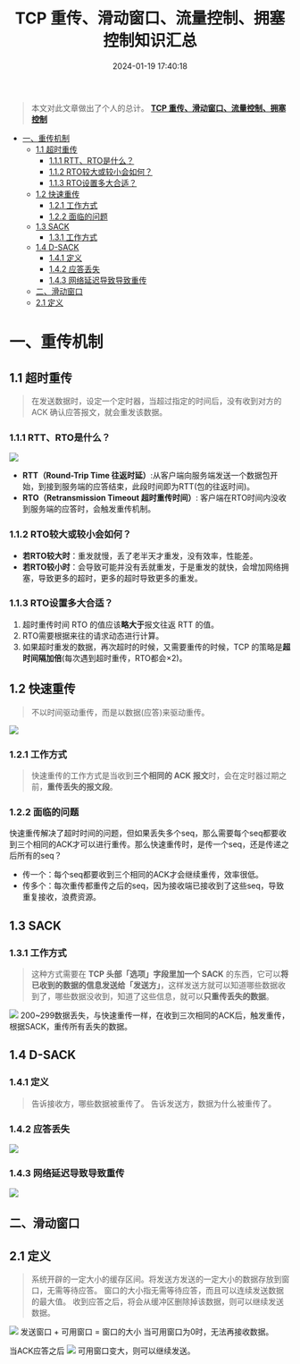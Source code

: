 ﻿---
title: TCP 重传、滑动窗口、流量控制、拥塞控制知识汇总
tags: 
- tcp
categories:
- tcp
date: 2024-01-19 17:40:18
---

> 本文对此文章做出了个人的总计。
> [**TCP 重传、滑动窗口、流量控制、拥塞控制**](https://www.xiaolincoding.com/network/3_tcp/tcp_feature.html#%E9%87%8D%E4%BC%A0%E6%9C%BA%E5%88%B6)

- [一、重传机制](#一重传机制)
  - [1.1 超时重传](#11-超时重传)
    - [1.1.1 RTT、RTO是什么？](#111-rttrto是什么)
    - [1.1.2 RTO较大或较小会如何？](#112-rto较大或较小会如何)
    - [1.1.3 RTO设置多大合适？](#113-rto设置多大合适)
  - [1.2 快速重传](#12-快速重传)
    - [1.2.1 工作方式](#121-工作方式)
    - [1.2.2 面临的问题](#122-面临的问题)
  - [1.3 SACK](#13-sack)
    - [1.3.1 工作方式](#131-工作方式)
  - [1.4 D-SACK](#14-d-sack)
    - [1.4.1 定义](#141-定义)
    - [1.4.2 应答丢失](#142-应答丢失)
    - [1.4.3 网络延迟导致导致重传](#143-网络延迟导致导致重传)
  - [二、滑动窗口](#二滑动窗口)
  - [2.1 定义](#21-定义)



# 一、重传机制
## 1.1 超时重传

> 在发送数据时，设定一个定时器，当超过指定的时间后，没有收到对方的 ACK 确认应答报文，就会重发该数据。

### 1.1.1 RTT、RTO是什么？
![](https://img-blog.csdnimg.cn/direct/b8fed3a62b024a1aa655b1a15a36fc30.png)


 - **RTT（Round-Trip Time 往返时延）**:从客户端向服务端发送一个数据包开始，到接到服务端的应答结束，此段时间即为RTT(包的往返时间)。
 - **RTO（Retransmission Timeout 超时重传时间）**: 客户端在RTO时间内没收到服务端的应答时，会触发重传机制。

### 1.1.2 RTO较大或较小会如何？

 - **若RTO较大时**：重发就慢，丢了老半天才重发，没有效率，性能差。
 - **若RTO较小时**：会导致可能并没有丢就重发，于是重发的就快，会增加网络拥塞，导致更多的超时，更多的超时导致更多的重发。

### 1.1.3 RTO设置多大合适？

 1. 超时重传时间 RTO 的值应该**略大于**报文往返 RTT 的值。
 2. RTO需要根据来往的请求动态进行计算。
 3. 如果超时重发的数据，再次超时的时候，又需要重传的时候，TCP 的策略是**超时间隔加倍**(每次遇到超时重传，RTO都会×2)。

## 1.2 快速重传

> 不以时间驱动重传，而是以数据(应答)来驱动重传。

![](https://img-blog.csdnimg.cn/direct/b67b77e5a4cc4615b4156cc12058e304.png)
### 1.2.1 工作方式

> 快速重传的工作方式是当收到**三个相同的 ACK 报文**时，会在定时器过期之前，**重传丢失的报文段**。

### 1.2.2 面临的问题
快速重传解决了超时时间的问题，但如果丢失多个seq，那么需要每个seq都要收到三个相同的ACK才可以进行重传。那么快速重传时，是传一个seq，还是传递之后所有的seq？
 - 传一个：每个seq都要收到三个相同的ACK才会继续重传，效率很低。
 - 传多个：每次重传都重传之后的seq，因为接收端已接收到了这些seq，导致重复接收，浪费资源。



## 1.3 SACK
### 1.3.1 工作方式

> 这种方式需要在 **TCP 头部「选项」字段里加一个 SACK** 的东西，它可以**将已收到的数据的信息发送给「发送方」**，这样发送方就可以知道哪些数据收到了，哪些数据没收到，知道了这些信息，就可以**只重传丢失的数据**。

![](https://img-blog.csdnimg.cn/direct/5c31c285c8d9444bbee0de966801e38a.png)
200~299数据丢失，与快速重传一样，在收到三次相同的ACK后，触发重传，根据SACK，重传所有丢失的数据。
## 1.4 D-SACK
### 1.4.1 定义

> 告诉接收方，哪些数据被重传了。
> 告诉发送方，数据为什么被重传了。
### 1.4.2 应答丢失
![](https://img-blog.csdnimg.cn/direct/cb455633145e4b3199df05cebf082476.png)
### 1.4.3 网络延迟导致导致重传
![](https://img-blog.csdnimg.cn/direct/b28425aa0bf543c0a08a77b7153e7934.png)
## 二、滑动窗口
## 2.1 定义
> 系统开辟的一定大小的缓存区间。将发送方发送的一定大小的数据存放到窗口，无需等待应答。
> 窗口的大小指无需等待应答，而且可以连续发送数据的最大值。
> 收到应答之后，将会从缓冲区删除掉该数据，则可以继续发送数据。

![](https://img-blog.csdnimg.cn/direct/4886b7589e7f403cb87638e5ffc9d3ce.png)
发送窗口 + 可用窗口 = 窗口的大小
当可用窗口为0时，无法再接收数据。

当ACK应答之后
![](https://img-blog.csdnimg.cn/direct/187b5fee58d2491f9f087da465ba01db.png)
可用窗口变大，则可以继续发送。
